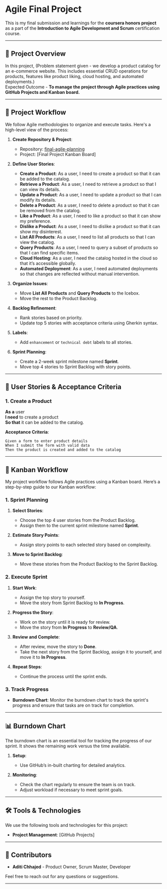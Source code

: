 # Agile Final Project
This is my final submission and learnings for the **coursera honors project** as a part of the **Introduction to Agile Development and Scrum** certification course.

---

## 🚀 Project Overview

In this project, (Problem statement given - we develop a product catalog for an e-commerce website. This includes essential CRUD operations for products, features like product liking, cloud hosting, and automated deployments.) <br>
Expected Outcome - **To manage the project through Agile practices using GitHub Projects and Kanban board.**

---

## 📅 Project Workflow

We follow Agile methodologies to organize and execute tasks. Here's a high-level view of the process:

1. **Create Repository & Project**:
   - Repository: [final-agile-planning](https://github.com/aditichhajed/final-agile-planning)
   - Project: [Final Project Kanban Board]

2. **Define User Stories**:
   - **Create a Product**: As a user, I need to create a product so that it can be added to the catalog.
   - **Retrieve a Product**: As a user, I need to retrieve a product so that I can view its details.
   - **Update a Product**: As a user, I need to update a product so that I can modify its details.
   - **Delete a Product**: As a user, I need to delete a product so that it can be removed from the catalog.
   - **Like a Product**: As a user, I need to like a product so that it can show my preference.
   - **Dislike a Product**: As a user, I need to dislike a product so that it can show my disinterest.
   - **List All Products**: As a user, I need to list all products so that I can view the catalog.
   - **Query Products**: As a user, I need to query a subset of products so that I can find specific items.
   - **Cloud Hosting**: As a user, I need the catalog hosted in the cloud so that it’s accessible globally.
   - **Automated Deployment**: As a user, I need automated deployments so that changes are reflected without manual intervention.

3. **Organize Issues**:
   - Move **List All Products** and **Query Products** to the Icebox.
   - Move the rest to the Product Backlog.

4. **Backlog Refinement**:
   - Rank stories based on priority.
   - Update top 5 stories with acceptance criteria using Gherkin syntax.

5. **Labels**:
   - Add `enhancement` or `technical debt` labels to all stories.

6. **Sprint Planning**:
   - Create a 2-week sprint milestone named **Sprint**.
   - Move top 4 stories to Sprint Backlog with story points.

---

## 📝 User Stories & Acceptance Criteria

### 1. Create a Product
**As a** user  
**I need** to create a product  
**So that** it can be added to the catalog.

**Acceptance Criteria**:
```gherkin
Given a form to enter product details
When I submit the form with valid data
Then the product is created and added to the catalog
```
---

## 🔄 Kanban Workflow

My project workflow follows Agile practices using a Kanban board. Here’s a step-by-step guide to our Kanban workflow:

### 1. Sprint Planning

1. **Select Stories**:
   - Choose the top 4 user stories from the Product Backlog.
   - Assign them to the current sprint milestone named **Sprint**.

2. **Estimate Story Points**:
   - Assign story points to each selected story based on complexity.

3. **Move to Sprint Backlog**:
   - Move these stories from the Product Backlog to the Sprint Backlog.

### 2. Execute Sprint

1. **Start Work**:
   - Assign the top story to yourself.
   - Move the story from Sprint Backlog to **In Progress**.

2. **Progress the Story**:
   - Work on the story until it is ready for review.
   - Move the story from **In Progress** to **Review/QA**.

3. **Review and Complete**:
   - After review, move the story to **Done**.
   - Take the next story from the Sprint Backlog, assign it to yourself, and move it to **In Progress**.

4. **Repeat Steps**:
   - Continue the process until the sprint ends.

### 3. Track Progress

- **Burndown Chart**: Monitor the burndown chart to track the sprint's progress and ensure that tasks are on track for completion.

---

## 📊 Burndown Chart

The burndown chart is an essential tool for tracking the progress of our sprint. It shows the remaining work versus the time available.

1. **Setup**:
   - Use GitHub’s in-built charting for detailed analytics.

2. **Monitoring**:
   - Check the chart regularly to ensure the team is on track.
   - Adjust workload if necessary to meet sprint goals.

---

## 🛠️ Tools & Technologies

We use the following tools and technologies for this project:
- **Project Management**: [GitHub Projects]

---

## 🤝 Contributors

- **Aditi Chhajed** - Product Owner, Scrum Master, Developer

Feel free to reach out for any questions or suggestions.

---



